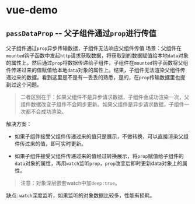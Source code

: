 # vue-demo

## `passDataProp` -- 父子组件通过`prop`进行传值

父子组件通过`prop`异步传输数据，子组件无法响应父组件传值
场景：父组件在`mounted`钩子函数中发起`http`请求获取数据，将获取到的数据赋值给本地`data`对象的属性上。然后通过`prop`将数据传递给子组件，子组件在`mounted`钩子函数将父组件传递过来的值赋值给本地`data`对象的属性上。结果，子组件无法渲染父组件传递过来的数据。看到这里是不是有一丢丢的熟悉，是的，在`prop`传输数据里也提到过这个问题。

> 二者区别在于：如果父组件不是异步请求数据，子组件会成功渲染一次，父组件数据改变子组件不会同步更新。如果父组件是异步请求数据，子组件一次都不会成功渲染。

解决方案：

+ 如果子组件接受父组件传递过来的值只是展示，不做转换，可以直接渲染父组件传过来的值，即可实时更新。

+ 如果子组件接受父组件传递过来的值经过转换展示，将`prop`赋值给子组件的`data`对象的属性，再用`watch`监听`prop`，`prop`改变后即时更新data对象上的属性。

> 注意：对象深层嵌套watch中加`deep:true`。

缺点: `watch`深度监听，如果监听的对象数据比较多，性能有损耗。

